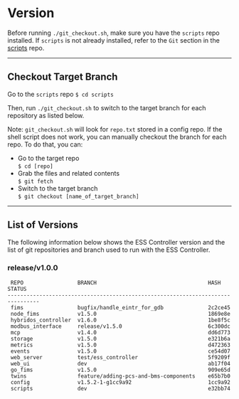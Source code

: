 # Version

Before running `./git_checkout.sh`, make sure you have the `scripts` repo installed. If `scripts` is not already installed, refer to the `Git` section in the [scripts](https://github.com/flexgen-power/scripts) repo.  

----

## Checkout Target Branch
Go to the `scripts` repo
`$ cd scripts`

Then, run `./git_checkout.sh` to switch to the target branch for each repository as listed below.  

Note: `git_checkout.sh` will look for `repo.txt` stored in a config repo. If the shell script does not work, you can manually checkout the branch for each repo. To do that, you can:
* Go to the target repo  
`$ cd [repo]`
* Grab the files and related contents  
`$ git fetch`
* Switch to the target branch  
`$ git checkout [name_of_target_branch]`

----

## List of Versions
The following information below shows the ESS Controller version and the list of git repositories and branch used to run with the ESS Controller.
### release/v1.0.0

```
 REPO                 BRANCH                                   HASH       STATUS
--------------------------------------------------------------------------------
 fims                 bugfix/handle_eintr_for_gdb              2c2ce45
 node_fims            v1.5.0                                   1869e8e
 hybridos_controller  v1.6.0                                   1be8f5c
 modbus_interface     release/v1.5.0                           6c300dc
 mcp                  v1.4.0                                   dd6d773
 storage              v1.5.0                                   e321b6a
 metrics              v1.5.0                                   d472363
 events               v1.5.0                                   ce54d07
 web_server           test/ess_controller                      5f9209f
 web_ui               dev                                      ab17f04
 go_fims              v1.5.0                                   909e65d
 twins                feature/adding-pcs-and-bms-components    e65b7b0
 config               v1.5.2-1-g1cc9a92                        1cc9a92 
 scripts              dev                                      e32bb74
 ```

